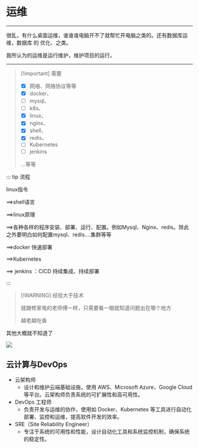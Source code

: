 # 运维

---

很乱，有什么桌面运维，谁谁谁电脑开不了就帮忙开电脑之类的。还有数据库运维，数据库 的 优化、之类。

我所认为的运维是运行维护，维护项目的运行。

---
> [!important] 需要
>
> - [x] 网络、网络协议等等
> - [x] docker、
> - [ ] mysql、
> - [ ] k8s、
> - [x] linux、
> - [x] nginx、
> - [x] shell、
> - [x] redis、
> - [ ] Kubernetes
> - [ ] jenkins
> 
>...等等





::: tip 流程

linux指令

==>shell语言

==>linux原理

==>各种各样的程序安装、部署、运行、配置。例如Mysql、Nginx、redis。除此之外要明白如何配置mysql、redis....集群等等

==>docker  快速部署

==>Kubernetes	

==> jenkins ：CICD 持续集成、持续部署

::: 

> [!WARNING] 经验大于技术
>
> 
>
> 就跟修家电的老师傅一样，只需要看一眼就知道问题出在哪个地方
>
> 越老越吃香



其他大概就不知道了

![](https://www.runoob.com/wp-content/uploads/2016/07/png-IntelligentDevOps-by-StuQ.png)







## **云计算与DevOps**

- 云架构师
  - 设计和维护云端基础设施，使用 AWS、Microsoft Azure、Google Cloud 等平台。云架构师负责系统的可扩展性和高可用性。
- DevOps 工程师
  - 负责开发与运维的协作，使用如 Docker、Kubernetes 等工具进行自动化部署、监控和运维，提高软件开发的效率。
- SRE（Site Reliability Engineer）
  - 专注于系统的可用性和性能，设计自动化工具和系统监控机制，确保系统的稳定性。







